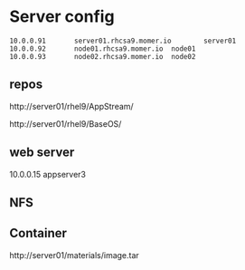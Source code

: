 # Server config
```
10.0.0.91       server01.rhcsa9.momer.io        server01
10.0.0.92       node01.rhcsa9.momer.io  node01
10.0.0.93       node02.rhcsa9.momer.io  node02
```
## repos
http://server01/rhel9/AppStream/

http://server01/rhel9/BaseOS/

## web server
10.0.0.15       appserver3

## NFS

## Container
http://server01/materials/image.tar
